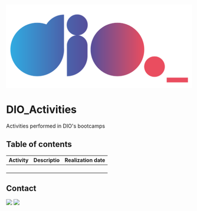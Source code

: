 <img alt="logo DIO.me" src="https://github.com/joaomhernandes/DIO_Activities/blob/main/Assets/dioLogo.png" style="width: 300%, height: auto, margin-left: auto, margin-left: auto" />

# DIO_Activities

Activities performed in DIO's bootcamps


## Table of contents

| Activity  | Descriptio  | Realization date |
|   ---     |     ---     |       ---        |
|           |             |                  |
|           |             |                  |
|           |             |                  |
|           |             |                  |

## Contact

<a href="https://www.linkedin.com/in/joão-maurício-hernandes-carrenho/" target="_blank"><img src="https://img.shields.io/badge/-LinkedIn-%230077B5?style=for-the-badge&logo=linkedin&logoColor=white" target="_blank"></a> <a href="https://github.com/joaomhernandes" target="_blank"><img src="https://img.shields.io/github/followers/joaomhernandes?label=Joaomhernandes&style=for-the-badge" target="_blank"></a> 
